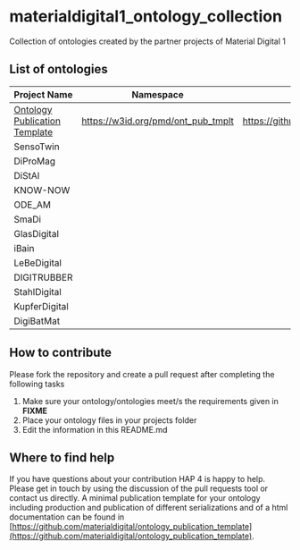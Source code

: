 # materialdigital1_ontology_collection
Collection of ontologies created by the partner projects of Material Digital 1

## List of ontologies
| Project Name | Namespace | Reference to own public resource |
| ------------ | --------- | -------------------------------- |
| [Ontology Publication Template](ont_pub_tmplt/) | https://w3id.org/pmd/ont_pub_tmplt | https://github.com/materialdigital/ontology_publication_template |
| SensoTwin    |           |                                  |
| DiProMag     | | |
| DiStAl       | | |
| KNOW-NOW     | | |
| ODE_AM       | | |
| SmaDi        | | |
| GlasDigital  | | |
| iBain        | | |
| LeBeDigital  | | |
| DIGITRUBBER  | | |
| StahlDigital | | |
| KupferDigital | | |
| DigiBatMat   | | |

## How to contribute
Please fork the repository and create a pull request after completing the following tasks
1. Make sure your ontology/ontologies meet/s the requirements given in **FIXME**
2. Place your ontology files in your projects folder
3. Edit the information in this README.md

## Where to find help
If you have questions about your contribution HAP 4 is happy to help. Please get in touch by using the discussion of the pull requests tool or contact us directly.
A minimal publication template for your ontology including production and publication of different serializations and of a html documentation can be found in [https://github.com/materialdigital/ontology_publication_template](https://github.com/materialdigital/ontology_publication_template).
